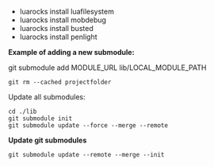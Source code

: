 * luarocks install luafilesystem
* luarocks install mobdebug
* luarocks install busted
* luarocks install penlight


**Example of adding a new submodule:**

git submodule add MODULE_URL lib/LOCAL_MODULE_PATH

```shell
git rm --cached projectfolder
```


Update all submodules:
```shell
cd ./lib
git submodule init
git submodule update --force --merge --remote
```

**Update git submodules**
```shell
git submodule update --remote --merge --init 
```
